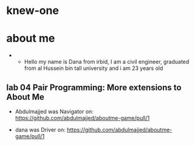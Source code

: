 # knew-one
# about me
* * Hello my name is Dana from irbid,
I am a civil engineer,
graduated from al Hussein bin tall university and i am 23 years old

## lab 04 Pair Programming: More extensions to About Me


- Abdulmajjed was Navigator on: https://github.com/abdulmajjed/aboutme-game/pull/1

- dana was Driver on: https://github.com/abdulmajjed/aboutme-game/pull/1
